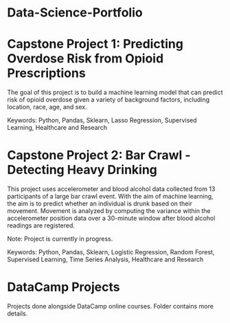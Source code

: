 # Data-Science-Portfolio

# Capstone Project 1: Predicting Overdose Risk from Opioid Prescriptions

The goal of this project is to build a machine learning model that can predict risk of opioid overdose given a variety of background factors, including location, race, age, and sex.

Keywords: Python, Pandas, Sklearn, Lasso Regression, Supervised Learning, Healthcare and Research

# Capstone Project 2: Bar Crawl - Detecting Heavy Drinking

This project uses accelerometer and blood alcohol data collected from 13 participants of a large bar crawl event. With the aim of machine learning, the aim is to predict whether an individual is drunk based on their movement. Movement is analyzed by computing the variance within the accelerometer position data over a 30-minute window after blood alcohol readings are registered.

Note: Project is currently in progress.

Keywords: Python, Pandas, Sklearn, Logistic Regression, Random Forest, Supervised Learning, Time Series Analysis, Healthcare and Research

# DataCamp Projects

Projects done alongside DataCamp online courses. Folder contains more details.
